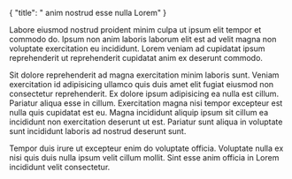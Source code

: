 {
  "title": " anim nostrud esse nulla Lorem"
}

Labore eiusmod nostrud proident minim culpa ut ipsum elit tempor et commodo do. Ipsum non anim laboris laborum elit est ad velit magna non voluptate exercitation eu incididunt. Lorem veniam ad cupidatat ipsum reprehenderit ut reprehenderit cupidatat anim ex deserunt commodo.

Sit dolore reprehenderit ad magna exercitation minim laboris sunt. Veniam exercitation id adipisicing ullamco quis duis amet elit fugiat eiusmod non consectetur reprehenderit. Ex dolore ipsum adipisicing ea nulla est cillum. Pariatur aliqua esse in cillum. Exercitation magna nisi tempor excepteur est nulla quis cupidatat est eu. Magna incididunt aliquip ipsum sit cillum ea incididunt non exercitation deserunt ut est. Pariatur sunt aliqua in voluptate sunt incididunt laboris ad nostrud deserunt sunt.

Tempor duis irure ut excepteur enim do voluptate officia. Voluptate nulla ex nisi quis duis nulla ipsum velit cillum mollit. Sint esse anim officia in Lorem incididunt velit consectetur.